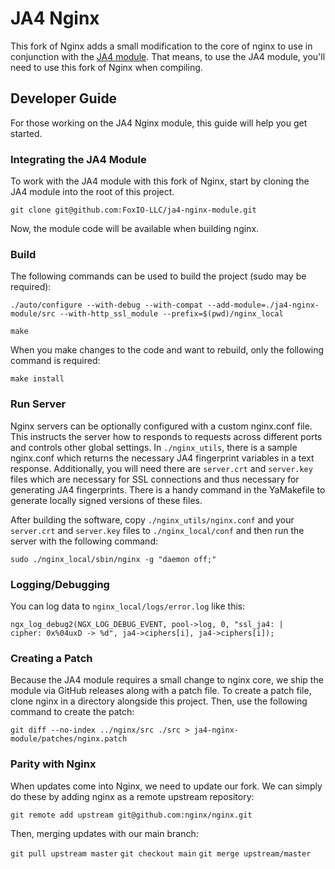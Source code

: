 # JA4 Nginx

This fork of Nginx adds a small modification to the core of nginx to use in conjunction with the [JA4 module](https://github.com/FoxIO-LLC/ja4-plus-nginx). That means, to use the JA4 module, you'll need to use this fork of Nginx when compiling.

## Developer Guide

For those working on the JA4 Nginx module, this guide will help you get started.

### Integrating the JA4 Module

To work with the JA4 module with this fork of Nginx, start by cloning the JA4 module into the root of this project.

`git clone git@github.com:FoxIO-LLC/ja4-nginx-module.git`

Now, the module code will be available when building nginx.

### Build

The following commands can be used to build the project (sudo may be required):

`./auto/configure --with-debug --with-compat --add-module=./ja4-nginx-module/src --with-http_ssl_module --prefix=$(pwd)/nginx_local`

`make`

When you make changes to the code and want to rebuild, only the following command is required:

`make install`

### Run Server

Nginx servers can be optionally configured with a custom nginx.conf file. This instructs the server how to responds to requests across different ports and controls other global settings. In `./nginx_utils`, there is a sample nginx.conf which returns the necessary JA4 fingerprint variables in a text response. Additionally, you will need there are `server.crt` and `server.key` files which are necessary for SSL connections and thus necessary for generating JA4 fingerprints. There is a handy command in the YaMakefile to generate locally signed versions of these files.

After building the software, copy `./nginx_utils/nginx.conf` and your `server.crt` and `server.key` files to `./nginx_local/conf` and then run the server with the following command:

`sudo ./nginx_local/sbin/nginx -g "daemon off;"`

### Logging/Debugging

You can log data to `nginx_local/logs/error.log` like this:

`ngx_log_debug2(NGX_LOG_DEBUG_EVENT, pool->log, 0, "ssl_ja4: |    cipher: 0x%04uxD -> %d", ja4->ciphers[i], ja4->ciphers[i]);`

### Creating a Patch

Because the JA4 module requires a small change to nginx core, we ship the module via GitHub releases along with a patch file. To create a patch file, clone nginx in a directory alongside this project. Then, use the following command to create the patch:

`git diff --no-index ../nginx/src ./src > ja4-nginx-module/patches/nginx.patch`

### Parity with Nginx

When updates come into Nginx, we need to update our fork. We can simply do these by adding nginx as a remote upstream repository:

`git remote add upstream git@github.com:nginx/nginx.git`

Then, merging updates with our main branch:

`git pull upstream master`
`git checkout main`
`git merge upstream/master`
